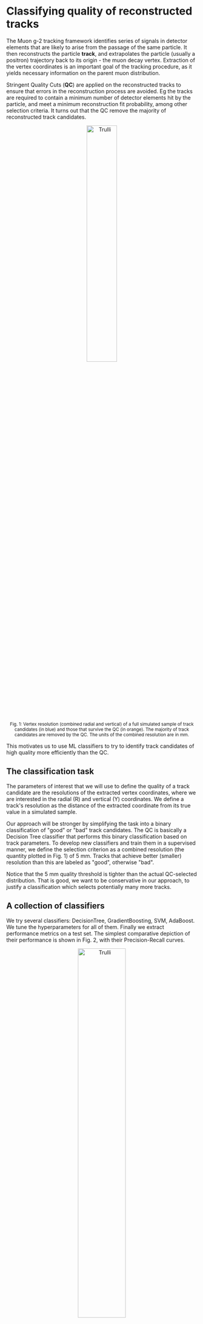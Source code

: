 # Classifying quality of reconstructed tracks

The Muon g-2 tracking framework identifies series of signals in detector elements that are likely to arise from the passage of the same particle. It then reconstructs the particle **track**, and extrapolates the particle (usually a positron) trajectory back to its origin - the muon decay vertex. Extraction of the vertex coordinates is an important goal of the tracking procedure, as it yields necessary information on the parent muon distribution.

Stringent Quality Cuts (**QC**) are applied on the reconstructed tracks to ensure that errors in the reconstruction process are avoided. Eg the tracks are required to contain a minimum number of detector elements hit by the particle, and meet a minimum reconstruction fit probability, among other selection criteria. It turns out that the QC remove the majority of reconstructed track candidates.

<p align = "center">
<img src="https://github.com/ManolisKar/ML_tracking/blob/main/track_quality/images/resolutions_QC.png?raw=true" alt="Trulli" style="width:40%">
</p>
<p align = "center">
<sup>
Fig. 1: Vertex resolution (combined radial and vertical) of a full simulated sample of track candidates (in blue) and those that survive the QC (in orange). The majority of track candidates are removed by the QC. The units of the combined resolution are in mm. 
</sup>
</p>


This motivates us to use ML classifiers to try to identify track candidates of high quality more efficiently than the QC.


## The classification task 

The parameters of interest that we will use to define the quality of a track candidate are the resolutions of the extracted vertex coordinates, where we are interested in the radial (R) and vertical (Y) coordinates. 
We define a track's resolution as the distance of the extracted coordinate from its true value in a simulated sample. 

Our approach will be stronger by simplifying the task into a binary classification of "good" or "bad" track candidates. 
The QC is basically a Decision Tree classifier that performs this binary classification based on track parameters. 
To develop new classifiers and train them in a supervised manner, we define the selection criterion as a combined resolution (the quantity plotted in Fig. 1) of 5 mm. Tracks that achieve better (smaller) resolution than this are labeled as "good", otherwise "bad".

Notice that the 5 mm quality threshold is tighter than the actual QC-selected distribution. 
That is good, we want to be conservative in our approach, to justify a classification which selects potentially many more tracks. 


## A collection of classifiers

We try several classifiers: DecisionTree, GradientBoosting, SVM, AdaBoost. We tune the hyperparameters for all of them. 
Finally we extract performance metrics on a test set. The simplest comparative depiction of their performance is shown in Fig. 2, with their Precision-Recall curves. 


<p align = "center">
<img src="https://github.com/ManolisKar/ML_tracking/blob/main/track_quality/images/precision_recall.png?raw=true" alt="Trulli" style="width:50%">
</p>
<p align = "center">
<sup>
Fig. 2: Precision-Recall curves for four tuned classifiers.
</sup>
</p>

It can be seen that the DecisionTree classifier performs worst, so we drop it. 
In Fig. 3 we plot the resolution distributions for tracks selected from each of the three remaining classifiers. 
We also plot results from combining those classifiers, either via "Voting" (demanding that at least two out of the three classifiers select a track as good) or by "All" (demanding that all three classifiers select a track).


<p align = "center">
<img src="https://github.com/ManolisKar/ML_tracking/blob/main/track_quality/images/resolution_classifiers.png?raw=true" alt="Trulli" style="width:100%">
</p>
<p align = "center">
<sup>
Fig. 3: Radial and vertical resolutions of tracks accepted by the three classifiers, and their combinations.
</sup>
</p>


We observe that the three classifiers select very similar distributions of tracks. By using their combinations we can capture the subtle complementary insights between them, while being much more stable against outliers. 
In the table below we list the number of tracks accepted from each classifier choice, along with the selection truth. 
Based on this, a reasonably conservative approach would be to select only tracks accepted by All three classifiers. That would make any remaining outliers practically consistent with QC, while still **more than doubling the number of accepted high-quality tracks**. 

In Fig. 4 we remove individual classifiers to see the resolution comparison more clearly.  It's good to see also that the resulting distributions of accepted tracks have good resolutions in the separate dimensions, even though we used a combined quality criterion. 


| Classifier  |  # accepted tracks | 
| ----------  | -------: |
| AdaBoost    | 221 |
| GradientBoosting| 214 | 
| SVM | 228 | 
| Voting | 223 |
| All | 168 |
| Selection truth | 237 |
| QC | 74 |




<p align = "center">
<img src="https://github.com/ManolisKar/ML_tracking/blob/main/track_quality/images/resolution_final.png?raw=true" alt="Trulli" style="width:100%">
</p>
<p align = "center">
<sup>
Fig. 4: Radial and vertical resolutions of tracks accepted by All three ML classifiers (blue), and by QC (red).
</sup>
</p>


## Assessing and next steps

So we demonstrated that our combined classifiers identify many more high-quality tracks than the QC, and with very good resolution properties.
We still however cannot blindly proceed to implement the new classification scheme (even if we assume that the simulation we used is a good representation of reality). We have to examine the track parameters used in the QC to understand where the differences arise from. 
Some of these track parameters (about half) are plotted in Fig. 5. 


<p align = "center">
<img src="https://github.com/ManolisKar/ML_tracking/blob/main/track_quality/images/track_parameters.png?raw=true" alt="Trulli" style="width:100%">
</p>
<p align = "center">
<sup>
Fig. 5: Distributions of track parameters used in QC, for the tracks selected by QC (red) and by the ML classifier combinations (blue and orange).
</sup>
</p>

I won't go into explaining all of these, as apparently only one is important: "pValue" plotted in the bottom right. 
That is the fit probability of the reconstructed trajectory. Unfortunately it looks like all the extra tracks have very low, near-zero fit probability. 
In fact a feature selection exercise using the code below, reveals that the fit probability is a very poor feature to classify quality tracks, counter-intuitively. 


```
from sklearn.feature_selection import SelectKBest
from sklearn.feature_selection import chi2 ## needs non-negative values, therefore rescaling of input is necessary
from sklearn.feature_selection import mutual_info_classif

## list of potentially useful variables/features
clf_vars=['RecoTrackX','RecoTrackY','RecoTrackZ',
          'pValue', 'nHits', 'nUHits','nVHits', 'MissedLayersFrac','MinDriftTime','MaxDriftTime','MaxResidual',
          'RecoVertexX', 'RecoVertexY', 'RecoVertexZ', 'RecoVertexR',
          'RecoVertexUncP', 'RecoVertexUncY', 'RecoVertexUncPY', 'RecoVertexUncR',
          'RecoVertexUncPR', 'hitVolume', 'RecoExtrapolatedDistance',
          'CaloVertexMomUnc', 'CaloVertexUncX',
          'CaloVertexUncY', 'CaloVertexUncPX', 'CaloVertexUncPY','diff_UV', 'RecoVertexAzimuth']

X=df_cutout[clf_vars].values
y=df_cutout['quality'].values
X_train, X_test, y_train, y_test = train_test_split(X, y, test_size=0.3)

#apply SelectKBest class to extract best features
best_features = SelectKBest(score_func=mutual_info_classif, k=10)
fit = best_features.fit(X_train,y_train)

df_features=pd.DataFrame()
df_features['Feature']=clf_vars
df_features['Score']=fit.scores_
df_features.sort_values(by='Score',ascending=False)
```



<p align = "left">
<img src="https://github.com/ManolisKar/ML_tracking/blob/main/track_quality/images/feature_importance.png?raw=true" alt="Trulli" style="width:30%">
</p>
<p align = "center">
<sup>
Fig. 6: Feature importance scores of several QC parameters. The reconstruction fit probability "pValue" is counter-intuitively very poor at predicting tracks with good resolution. 
</sup>
</p>


So how is it possible that tracks with very low fit probability achieve excellent vertex resolution? 
Something that could be happening is that the track candidates contain a hit that didn't actually come from the same particle, but is instead arising from noise or crosstalk, or just from another particle track. 
Then the outlying hit would destroy the fit probability, while not significantly altering the vertex reconstruction. 

If that is the case, then identifying this large population of tracks with low fit probability but very good vertex resolution could be of massive benefit. 
Those tracks could be treated for outliers and re-examined, potentially doubling the number of high-quality tracks. 
For us however, this was a signal that we needed to work further upstream in the tracking chain to improve the quality of the incoming track candidates. 
This is what motivated our work on the [LSTM-based track-finding algorithm](https://github.com/ManolisKar/ML_tracking/tree/main/track_finding/RNN). 
